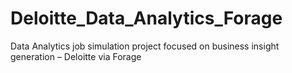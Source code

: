 # Deloitte_Data_Analytics_Forage
Data Analytics job simulation project focused on business insight generation – Deloitte via Forage
